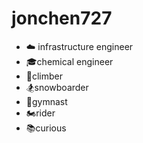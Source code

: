 # jonchen727
- ☁️ infrastructure engineer
- 🎓chemical engineer
- 🧗climber
- 🏂snowboarder
- 🤸gymnast
- 🏍️rider
- 📚curious



